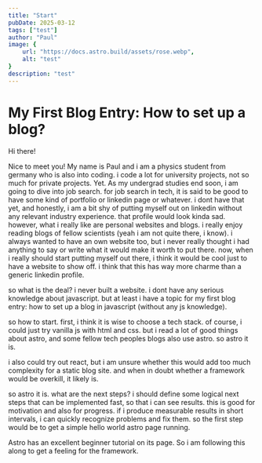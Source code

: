 ```yaml
---
title: "Start"
pubDate: 2025-03-12
tags: ["test"]
author: "Paul"
image: {
    url: "https://docs.astro.build/assets/rose.webp",
    alt: "test"
}
description: "test"
---
```


# My First Blog Entry: How to set up a blog?

Hi there!

Nice to meet you! My name is Paul and i am a physics student from germany who is also into coding. i code a lot for university projects, not so much for private projects. Yet. As my undergrad studies end soon, i am going to dive into job search. for job search in tech, it is said to be good to have some kind of portfolio or linkedin page or whatever. i dont have that yet, and honestly, i am a bit shy of putting myself out on linkedin without any relevant industry experience. that profile would look kinda sad. however, what i really like are personal websites and blogs. i really enjoy reading blogs of fellow scientists (yeah i am not quite there, i know). i always wanted to have an own website too, but i never really thought i had anything to say or write what it would make it worth to put there. now, when i really should start putting myself out there, i think it would be cool just to have a website to show off. i think that this has way more charme than a generic linkedin profile.

so what is the deal? i never built a website. i dont have any serious knowledge about javascript. but at least i have a topic for my first blog entry: how to set up a blog in javascript (without any js knowledge).

so how to start. first, i think it is wise to choose a tech stack. of course, i could just try vanilla js with html and css. but i read a lot of good things about astro, and some fellow tech peoples blogs also use astro. so astro it is.

i also could try out react, but i am unsure whether this would add too much complexity for a static blog site. and when in doubt whether a framework would be overkill, it likely is.

so astro it is. what are the next steps? i should define some logical next steps that can be implemented fast, so that i can see results. this is good for motivation and also for progress. if i produce measurable results in short intervals, i can quickly recognize problems and fix them. so the first step would be to get a simple hello world astro page running.

Astro has an excellent beginner tutorial on its page. So i am following this along to get a feeling for the framework.
